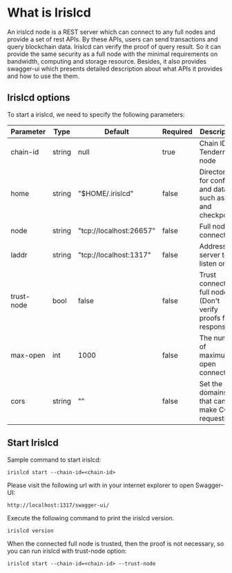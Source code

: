 # What is Irislcd

An irislcd node is a REST server which can connect to any full nodes and provide a set of rest APIs. By these APIs, users can send transactions and query blockchain data. Irislcd can verify the proof of query result. So it can provide the same security as a full node with the minimal requirements on bandwidth, computing and storage resource. Besides, it also provides swagger-ui which presents detailed description about what APIs it provides and how to use the them. 

## Irislcd options

To start a irislcd, we need to specify the following parameters:

| Parameter       | Type      | Default                 | Required | Description                                          |
| --------------- | --------- | ----------------------- | -------- | ---------------------------------------------------- |
| chain-id        | string    | null                    | true     | Chain ID of Tendermint node |
| home            | string    | "$HOME/.irislcd"        | false    | Directory for config and data, such as key and checkpoint |
| node            | string    | "tcp://localhost:26657" | false    | Full node to connect to |
| laddr           | string    | "tcp://localhost:1317"  | false    | Address for server to listen on |
| trust-node      | bool      | false                   | false    | Trust connected  full nodes (Don't verify proofs for responses) |
| max-open        | int       | 1000                    | false    | The number of maximum open connections |
| cors            | string    | ""                      | false    |Set the domains that can make CORS requests |

## Start Irislcd

Sample command to start irislcd:
```
irislcd start --chain-id=<chain-id>
```
Please visit the following url with in your internet explorer to open Swagger-UI:
```
http://localhost:1317/swagger-ui/
```
Execute the following command to print the irislcd version.
```
irislcd version
```

When the connected full node is trusted, then the proof is not necessary, so you can run irislcd with trust-node option:
```
irislcd start --chain-id=<chain-id> --trust-node